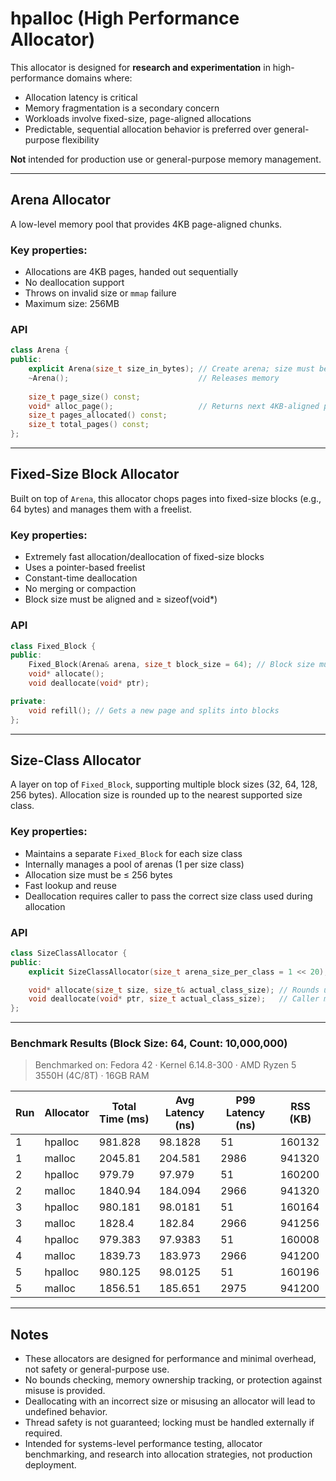 # hpalloc (High Performance Allocator)

This allocator is designed for **research and experimentation** in high-performance domains where:

* Allocation latency is critical  
* Memory fragmentation is a secondary concern  
* Workloads involve fixed-size, page-aligned allocations  
* Predictable, sequential allocation behavior is preferred over general-purpose flexibility

**Not** intended for production use or general-purpose memory management.

---

## Arena Allocator

A low-level memory pool that provides 4KB page-aligned chunks.

### Key properties:

* Allocations are 4KB pages, handed out sequentially  
* No deallocation support  
* Throws on invalid size or `mmap` failure  
* Maximum size: 256MB

### API

```cpp
class Arena {
public:
    explicit Arena(size_t size_in_bytes); // Create arena; size must be page-aligned and <= 256MB
    ~Arena();                             // Releases memory
    
    size_t page_size() const;
    void* alloc_page();                   // Returns next 4KB-aligned page or nullptr if exhausted
    size_t pages_allocated() const;
    size_t total_pages() const;
};
````

---

## Fixed-Size Block Allocator

Built on top of `Arena`, this allocator chops pages into fixed-size blocks (e.g., 64 bytes) and manages them with a freelist.

### Key properties:

* Extremely fast allocation/deallocation of fixed-size blocks
* Uses a pointer-based freelist
* Constant-time deallocation
* No merging or compaction
* Block size must be aligned and ≥ sizeof(void\*)

### API

```cpp
class Fixed_Block {
public:
    Fixed_Block(Arena& arena, size_t block_size = 64); // Block size must be aligned
    void* allocate();
    void deallocate(void* ptr);

private:
    void refill(); // Gets a new page and splits into blocks
};
```

---

## Size-Class Allocator

A layer on top of `Fixed_Block`, supporting multiple block sizes (32, 64, 128, 256 bytes). Allocation size is rounded up to the nearest supported size class.

### Key properties:

* Maintains a separate `Fixed_Block` for each size class
* Internally manages a pool of arenas (1 per size class)
* Allocation size must be ≤ 256 bytes
* Fast lookup and reuse
* Deallocation requires caller to pass the correct size class used during allocation

### API

```cpp
class SizeClassAllocator {
public:
    explicit SizeClassAllocator(size_t arena_size_per_class = 1 << 20); // 1MB arena per class

    void* allocate(size_t size, size_t& actual_class_size); // Rounds up and returns block
    void deallocate(void* ptr, size_t actual_class_size);   // Caller must provide size used
};
```
---

### Benchmark Results (Block Size: 64, Count: 10,000,000)
> Benchmarked on: Fedora 42 · Kernel 6.14.8-300 · AMD Ryzen 5 3550H (4C/8T) · 16GB RAM

| Run | Allocator | Total Time (ms) | Avg Latency (ns) | P99 Latency (ns) | RSS (KB) |
| --- | --------- | --------------- | ---------------- | ---------------- | -------- |
| 1   | hpalloc   | 981.828         | 98.1828          | 51               | 160132   |
| 1   | malloc    | 2045.81         | 204.581          | 2986             | 941320   |
| 2   | hpalloc   | 979.79          | 97.979           | 51               | 160200   |
| 2   | malloc    | 1840.94         | 184.094          | 2966             | 941320   |
| 3   | hpalloc   | 980.181         | 98.0181          | 51               | 160164   |
| 3   | malloc    | 1828.4          | 182.84           | 2966             | 941256   |
| 4   | hpalloc   | 979.383         | 97.9383          | 51               | 160008   |
| 4   | malloc    | 1839.73         | 183.973          | 2966             | 941200   |
| 5   | hpalloc   | 980.125         | 98.0125          | 51               | 160196   |
| 5   | malloc    | 1856.51         | 185.651          | 2975             | 941200   |

---

## Notes

* These allocators are designed for performance and minimal overhead, not safety or general-purpose use.
* No bounds checking, memory ownership tracking, or protection against misuse is provided.
* Deallocating with an incorrect size or misusing an allocator will lead to undefined behavior.
* Thread safety is not guaranteed; locking must be handled externally if required.
* Intended for systems-level performance testing, allocator benchmarking, and research into allocation strategies, not production deployment.

